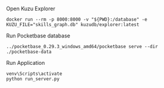 Open Kuzu Explorer
```
docker run --rm -p 8000:8000 -v "${PWD}:/database" -e KUZU_FILE="skills_graph.db" kuzudb/explorer:latest
```

Run Pocketbase database
```
../pocketbase_0.29.3_windows_amd64/pocketbase serve --dir ./pocketbase-data
```

Run Application
```
venv\Scripts\activate
python run_server.py
```